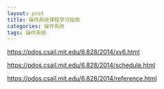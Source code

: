 ```yaml
---
layout: post
title: 操作系统课程学习指南
categories: 操作系统
tags: 操作系统
---
```


https://pdos.csail.mit.edu/6.828/2014/xv6.html

https://pdos.csail.mit.edu/6.828/2014/schedule.html

https://pdos.csail.mit.edu/6.828/2014/reference.html
